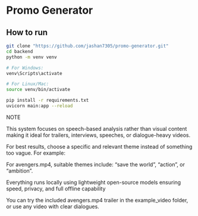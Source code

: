 # Promo Generator

## How to run
```bash
git clone "https://github.com/jashan7305/promo-generator.git"
cd backend
python -m venv venv

# For Windows:
venv\Scripts\activate

# For Linux/Mac:
source venv/bin/activate

pip install -r requirements.txt
uvicorn main:app --reload
```
NOTE

This system focuses on speech-based analysis rather than visual content
making it ideal for trailers, interviews, speeches, or dialogue-heavy videos.

For best results, choose a specific and relevant theme instead
of something too vague.
For example:

For avengers.mp4,
suitable themes include:
“save the world”, “action”, or “ambition”.

Everything runs locally using lightweight open-source models
ensuring speed, privacy, and full offline capability

You can try the included avengers.mp4 trailer in the example_video folder,
or use any video with clear dialogues.